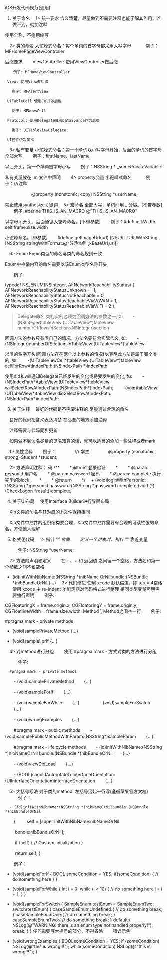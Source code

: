 iOS开发代码规范(通用)
1. 关于命名
　1> 统一要求
含义清楚，尽量做到不需要注释也能了解其作用，若做不到，就加注释

使用全称，不适用缩写

　2> 类的命名
大驼峰式命名：每个单词的首字母都采用大写字母
　　　例子：MFHomePageViewController

后缀要求
　　ViewController: 使用ViewController做后缀

      　例子: MFHomeViewController

     View: 使用View做后缀

       例子: MFAlertView

     UITableCell:使用Cell做后缀

       例子: MFNewsCell

     Protocol: 使用Delegate或者DataSource作为后缀

       例子: UITableViewDelegate

     UI控件依次类推

　3> 私有变量
小驼峰式命名：第一个单词以小写字母开始，后面的单词的首字母全部大写
　　例子：firstName、lastName

以 _ 开头，第一个单词首字母小写
　　例子：NSString * _somePrivateVariable

私有变量放在 .m 文件中声明　
　4> property变量
小驼峰式命名
　　　例子：///注释

　　　　　　@property (nonatomic, copy) NSString *userName;

禁止使用synthesize关键词
　5> 宏命名
全部大写，单词间用 _ 分隔。[不带参数]
　　例子: #define THIS_IS_AN_MACRO @"THIS_IS_AN_MACRO"

以字母 k 开头，后面遵循大驼峰命名。[不带参数]
　　例子：#define kWidth self.frame.size.width

小驼峰命名。[带参数]
　　#define getImageUrl(url) [NSURL URLWithString:[NSString stringWithFormat:@"%@%@",kBaseUrl,url]]

　6> Enum
Enum类型的命名与类的命名规则一致

Enum中枚举内容的命名需要以该Enum类型名称开头

　　例子:

 typedef NS_ENUM(NSInteger, AFNetworkReachabilityStatus) {
     AFNetworkReachabilityStatusUnknown = -1,
    AFNetworkReachabilityStatusNotReachable = 0,
    AFNetworkReachabilityStatusReachableViaWWAN = 1,
    AFNetworkReachabilityStatusReachableViaWiFi = 2
    };
> Delegate命名
类的实例必须为回调方法的参数之一, 如
　　-(NSInteger)tableView:(UITableView*)tableView numberOfRowsInSection:(NSInteger)section

回调方法的参数只有类自己的情况，方法名要符合实际含义, 如:
　　-(NSInteger)numberOfSectionsInTableView:(UITableView*)tableView

以类的名字开头(回调方法存在两个以上参数的情况)以表明此方法是属于哪个类的, 如:
　　-(UITableViewCell*)tableView:(UITableView*)tableView cellForRowAtIndexPath:(NSIndexPath *)indexPath

使用did和will通知Delegate已经发生的变化或将要发生的变化, 如:
　　-(NSIndexPath*)tableView:(UITableView*)tableView willSelectRowAtIndexPath:(NSIndexPath*)indexPath;
　　-(void)tableView:(UITableView*)tableView didSelectRowAtIndexPath:(NSIndexPath*)indexPath;


3. 关于注释
　最好的代码是不需要注释的 尽量通过合理的命名

　良好的代码把含义表达清楚 在必要的地方添加注释

　注释需要与代码同步更新

　如果做不到命名尽量的见名知意的话，就可以适当的添加一些注释或者mark

　1> 属性注释
　　例子：
　　　　/// 学生
　　　　@property (nonatomic, strong) Student *student;

　2> 方法声明注释：
码
   /**
　　* @brief 登录验证
　　*
　　* @param personId 用户名
　　* @param password 密码
　　* @param complete 执行完毕的block
　　*
　　* @return
　　*/
　+ (void)loginWithPersonId:(NSString *)personId password:(NSString *)password complete:(void (^)(CheckLogon *result))complete;

4. 关于UI布局
　使用Interface Builder进行界面布局

　Xib文件的命名与其对应的.h文件保持相同

　Xib文件中控件的组织结构要合理，Xib文件中控件需要有合理的可读性强的命名，方便他人理解

5. 格式化代码
　1> 指针 "*" 位置
　　定义一个对象时，指针 "*" 靠近变量

　　　例子: NSString *userName;

　2> 方法的声明和定义
　　在 - 、+ 和 返回值 之间留一个空格，方法名和第一个参数之间不留空格

- (id)initWithNibName:(NSString *)nibName OrNilbundle:(NSBundle *)nibBundleOrNil
{...}
　3> 代码缩进
使用 xcode 默认缩进，即 tab = 4空格
使用 xcode 中 re-indent 功能定期对代码格式进行整理
相同类型变量声明需要独行声明
　　例子:

CGFloatoringX = frame.origin.x;
CGFloatoringY = frame.origin.y;
CGFloatlineWidth = frame.size.width;
Method与Method之间空一行
　　例子:

 #pragma mark - private methods

 - (void)samplePrivateMethod
 {...}

 - (void)sampleForIf
 {...}

　4> 对method进行分组
　　使用 #pragma mark - 方式对类的方法进行分组

　　　例子:


      #pragma mark - private methods

 　　- (void)samplePrivateMethod
 　　{...}

 　　- (void)sampleForIf
 　　{...}

 　　- (void)sampleForWhile
 　　{...}
 　　
 　　- (void)sampleForSwitch
 　　{...}

 　　- (void)wrongExamples
 　　{...}

 　　#pragma mark - public methods
 　　- (void)samplePublicMethodWithParam:(NSString*)sampleParam
 　　{...}

 　　#pragma mark - life cycle methods
 　　- (id)initWithNibName:(NSString *)nibNameOrNil bundle:(NSBundle *)nibBundleOrNil
 　　{...}

 　　- (void)viewDidLoad
 　　{...}

 　　- (BOOL)shouldAutorotateToInterfaceOrientation:(UIInterfaceOrientation)interfaceOrientation
 　　{...}

　5> 大括号写法
 对于类的method: 左括号另起一行写(遵循苹果官方文档)
　　　例子：


      - (id)initWithNibName:(NSString *)nibNameOrNilbundle:(NSBundle *)nibBundleOrNil
 　　{
 　　    self = [super initWithNibName:nibNameOrNil

 　　    bundle:nibBundleOrNil];

 　　    if (self) {
             // Custom initialization
         }

 　　    return self;
    }


　　例子：


 - (void)sampleForIf
 {
     BOOL someCondition = YES;
     if(someCondition) {
         // do something here
     }
 }
 - (void)sampleForWhile
 {
     int i = 0;
    while (i < 10) {
        // do something here
        i = i + 1;
    }
}
- (void)sampleForSwitch
{
    SampleEnum testEnum = SampleEnumTwo;
    switch(testEnum) {
        caseSampleEnumUndefined:{
            // do something
            break;
        }
        caseSampleEnumOne:{
            // do something
            break;
        }
        caseSampleEnumTwo:{
            // do something
            break;
         }
         default:{
             NSLog(@"WARNING: there is an enum type not handled properly!");
             break;
         }
     }
任何需要写大括号的部分，不得省略
　　错误示例:


 - (void)wrongExamples
 {
     BOOLsomeCondition = YES;
     if (someCondition)
         NSLog(@"this is wrong!!!");
     while(someCondition)
         NSLog(@"this is wrong!!!");
 }
